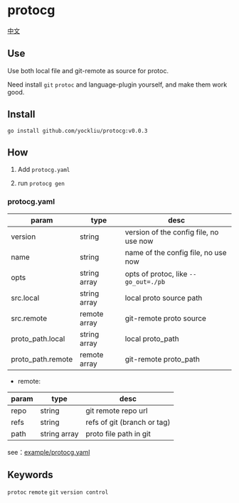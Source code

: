 # protocg

[中文](README_中文.md)

## Use

Use both local file and git-remote as source for protoc.

Need install `git` `protoc` and language-plugin yourself, and make them work good.

## Install

```
go install github.com/yockliu/protocg:v0.0.3
```

## How

1. Add `protocg.yaml`

2. run `protocg gen`


### protocg.yaml

| param | type | desc |
|----|----|----|
| version | string | version of the config file, no use now |
| name | string | name of the config file, no use now |
| opts | string array | opts of protoc, like `--go_out=./pb` |
| src.local  | string array | local proto source path |
| src.remote  | remote array | git-remote proto source |
| proto_path.local | string array | local proto_path |
| proto_path.remote  | remote array | git-remote proto_path |

* remote:

| param | type | desc |
|----|----|----|
| repo | string | git remote repo url |
| refs | string | refs of git (branch or tag) | 
| path | string array | proto file path in git | 

see：[example/protocg.yaml](example/protocg.yaml)

## Keywords

`protoc` `remote` `git` `version control`